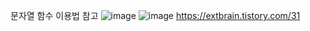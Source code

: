 
문자열 함수 이용법 참고 
![image](https://user-images.githubusercontent.com/85022962/148897585-9c5ae489-e2e0-4ffe-a844-f350d1ca1d12.png)
![image](https://user-images.githubusercontent.com/85022962/149851965-a369a4ba-96e9-41ee-adba-f85c06fd8dbb.png)
https://extbrain.tistory.com/31



